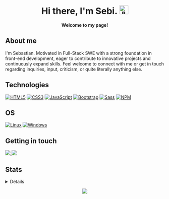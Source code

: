 <h1 align="center">Hi there, I'm Sebi. <img src="https://github-production-user-asset-6210df.s3.amazonaws.com/24524555/238178097-766d336d-b87d-44ba-807c-c51de2bc6b4d.gif" width="28px" alt="👋"></h1>

<p align="center">
    <b>Welcome to my page!</b>
</p>

## About me
I'm Sebastian. Motivated in Full-Stack SWE with a strong foundation in front-end development, eager to contribute to innovative projects and continuously expand skills. Feel welcome to connect with me or get in touch regarding inquiries, input, criticism, or quite literally anything else.

## Technologies
[![HTML5](https://img.shields.io/badge/HTML5-E34F26?style=for-the-badge&logo=html5&logoColor=white)](https://github.com/sebiram)
[![CSS3](https://img.shields.io/badge/CSS3-1572B6?style=for-the-badge&logo=css3&logoColor=white)](https://github.com/sebiram)
[![JavaScript](https://img.shields.io/badge/JavaScript-F7DF1E?style=for-the-badge&logo=javascript&logoColor=black)](https://github.com/sebiram)
[![Bootstrap](https://img.shields.io/badge/Bootstrap-563D7C?style=for-the-badge&logo=bootstrap&logoColor=white)](https://github.com/sebiram)
[![Sass](https://img.shields.io/badge/Sass-CC6699?style=for-the-badge&logo=sass&logoColor=white)](https://github.com/sebiram)
[![NPM](https://img.shields.io/badge/npm-CB3837?style=for-the-badge&logo=npm&logoColor=white)](https://github.com/sebiram)

## OS
[![Linux](https://img.shields.io/badge/Linux-FCC624?style=for-the-badge&logo=linux&logoColor=black)](https://github.com/sebiram)
[![Windows](https://img.shields.io/badge/Windows-0078D6?style=for-the-badge&logo=windows&logoColor=white)](https://github.comsebiramd)

## Getting in touch

<a href="https://mail.google.com/mail/u/0/?fs=1&to=sebastianramord@gmail.com&su=Your+Concern&body=Your+message+to+me&tf=cm">
  <img src="https://img.shields.io/badge/Gmail-D14836?style=for-the-badge&logo=gmail&logoColor=white" />
</a>

<a href="https://www.linkedin.com/in/sebiram/">
  <img src="https://img.shields.io/badge/LinkedIn-0077B5?style=for-the-badge&logo=linkedin&logoColor=white" />
</a>

## Stats

<details>
<p align="center">
  <a href="https://github.com/sebiram">
    <img src="http://github-profile-summary-cards.vercel.app/api/cards/profile-details?username=sebiram&theme=transparent" />
  </a>
  <a href="https://github.com/sebiram">
    <img src="https://github-readme-streak-stats.herokuapp.com/?user=sebiram&hide_border=true&card_width=338&theme=transparent" />
  </a>
  <a href="https://github.com/sebiram">
    <img src="http://github-profile-summary-cards.vercel.app/api/cards/stats?username=sebiram&theme=transparent" />
  </a>
  <a href="https://github.com/sebiram">
    <img src="https://github-readme-stats.vercel.app/api/top-langs/?username=sebiram&langs_count=10&exclude_repo=&hide=jupyter%20notebook,vim%20script,cmake,makefile,batchfile,emacs%20lisp,css,html&layout=default&card_width=699&hide_border=true&theme=transparent" />
  </a>
</p>
</details>

<p align="center">
  <a href="https://github.com/sebiram">
    <img src="https://komarev.com/ghpvc/?username=sebiram&color=blue&style=flat)" />
  </a>
</p>
<!--

- 🔭 I’m currently working on ...
- 🌱 I’m currently learning ...
- 👯 I’m looking to collaborate on ...
- 🤔 I’m looking for help with ...
- 💬 Ask me about ...
- 📫 How to reach me: ...
- 😄 Pronouns: ...
- ⚡ Fun fact: ...
-->
